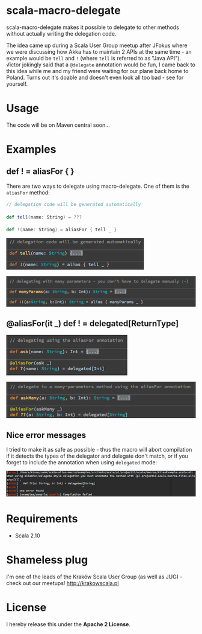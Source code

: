 scala-macro-delegate
====================
scala-macro-delegate makes it possible to delegate to other methods without actually writing the delegation code.

The idea came up during a Scala User Group meetup after JFokus where we were discussing how Akka has
to maintain 2 APIs at the same time - an example would be `tell` and `!` (where `tell` is referred to as "Java API").
√ictor jokingly said that a `@delegate` annotation would be fun, I came back to this idea while me and my friend were waiting for our plane back home to Poland. Turns out it's doable and doesn't even look all too bad - see for yourself.

Usage
=====
The code will be on Maven central soon...

Examples
========

def ! = aliasFor { }
------------
There are two ways to delegate using macro-delegate. One of them is the `aliasFor` method:

```scala
// delegation code will be generated automatically

def tell(name: String) = ???

def !(name: String) = aliasFor { tell _ }
```

![](docs/delegate1.png)

![](docs/delegate2.png)

@aliasFor(it _) def ! = delegated[ReturnType]
--------------------------------------

![](docs/delegate3.png)

![](docs/delegate4.png)

Nice error messages
-------------------
I tried to make it as safe as possible - thus the macro will abort compilation if it detects the types of the
delegator and delegate don't match, or if you forget to include the annotation when using `delegated` mode:

![](docs/compile_error.png)


Requirements
============

* Scala 2.10

Shameless plug
==============
I'm one of the leads of the Kraków Scala User Group (as well as JUG) - check out our meetups! http://krakowscala.pl

License
=======
I hereby release this under the **Apache 2 License**.

